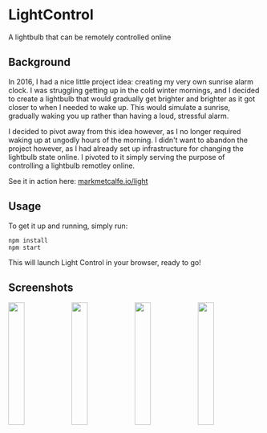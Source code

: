 # LightControl

A lightbulb that can be remotely controlled online 

## Background

In 2016, I had a nice little project idea: creating my very own sunrise alarm clock. I was struggling getting up in the cold winter mornings, and I decided to create a lightbulb that would gradually get brighter and brighter as it got closer to when I needed to wake up. This would simulate a sunrise, gradually waking you up rather than having a loud, stressful alarm.

I decided to pivot away from this idea however, as I no longer required waking up at ungodly hours of the morning. I didn't want to abandon the project however, as I had already set up infrastructure for changing the lightbulb state online. I pivoted to it simply serving the purpose of controlling a lightbulb remotley online.

See it in action here: [markmetcalfe.io/light](https://markmetcalfe.io/light/)

## Usage
To get it up and running, simply run:

```
npm install
npm start
```

This will launch Light Control in your browser, ready to go!

## Screenshots
<img src="https://i.imgur.com/yLUlqx1.png" width="25%" height="auto"><img src="https://i.imgur.com/uV0OJvi.png" width="25%" height="auto"><img src="https://i.imgur.com/pYUq268.png" width="25%" height="auto"><img src="https://i.imgur.com/pvQsLrd.png" width="25%" height="auto">
